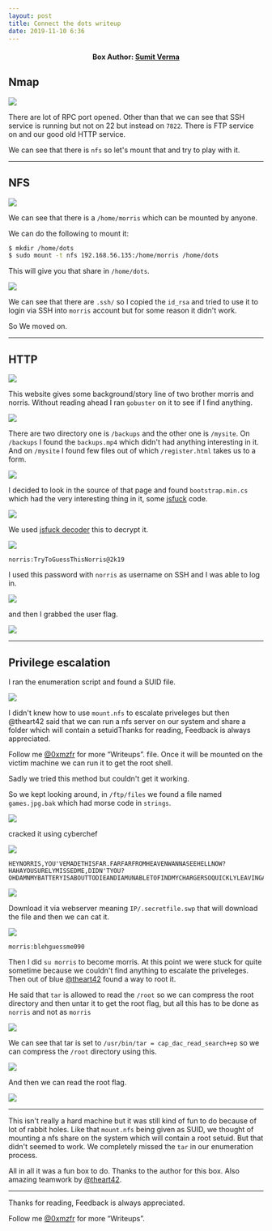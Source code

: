 ```yaml
---
layout: post
title: Connect the dots writeup
date: 2019-11-10 6:36
---
```


<h4 align="center">Box Author: <a href="https://www.linkedin.com/in/sumit-verma-125576129/"> Sumit Verma</a></h4>

## Nmap

![](images/dots/nmap.png)

There are lot of RPC port opened. Other than that we can see that SSH service is running but not on 22 but instead on `7822`. There is FTP service on and our good old HTTP service.

We can see that there is `nfs` so let's mount that and try to play with it.

***

## NFS

![](images/dots/showmount.png)

We can see that there is a `/home/morris` which can be mounted by anyone.

We can do the following to mount it:

```bash
$ mkdir /home/dots
$ sudo mount -t nfs 192.168.56.135:/home/morris /home/dots
```

This will give you that share in `/home/dots`.

![](images/dots/dirs.png)

We can see that there are `.ssh/` so I copied the `id_rsa` and tried to use it to login via SSH into `morris` account but for some reason it didn't work.

So We moved on.

***
## HTTP

![](images/dots/website.png)

This website gives some background/story line of two brother morris and norris. Without reading ahead I ran `gobuster` on it to see if I find anything.

![](images/dots/gobuster.png)

There are two directory one is `/backups` and the other one is `/mysite`. On `/backups` I found the `backups.mp4` which didn't had anything interesting in it. And on `/mysite` I found few files out of which `/register.html` takes us to a form.

![](images/dots/register.png)

I decided to look in the source of that page and found `bootstrap.min.cs` which had the very interesting thing in it, some [jsfuck](https://en.wikipedia.org/wiki/JSFuck) code.

![](images/dots/jsfuck.png)

We used [jsfuck decoder](http://www.jsfuck.com/#) this to decrypt it.

![](images/dots/decrypted.png)

`norris:TryToGuessThisNorris@2k19`

I used this password with `norris` as username on SSH and I was able to log in.

![](images/dots/ssh.png)

and then I grabbed the user flag.

![](images/dots/user.png)

***

## Privilege escalation

I ran the enumeration script and found a SUID file.

![](images/dots/suid.png)

I didn't knew how to use `mount.nfs` to escalate priveleges but then @theart42 said that we can run a nfs server on our system and share a folder which will contain a setuidThanks for reading, Feedback is always appreciated.

Follow me [@0xmzfr](https://twitter.com/0xmzfr) for more “Writeups”.
 file. Once it will be mounted on the victim machine we can run it to get the root shell.

Sadly we tried this method but couldn't get it working.

So we kept looking around, in `/ftp/files` we found a file named `games.jpg.bak` which had morse code in `strings`.

![](images/dots/strings.png)

cracked it using cyberchef

![](images/dots/crack.png)

```
HEYNORRIS,YOU'VEMADETHISFAR.FARFARFROMHEAVENWANNASEEHELLNOW?HAHAYOUSURELYMISSEDME,DIDN'TYOU?OHDAMNMYBATTERYISABOUTTODIEANDIAMUNABLETOFINDMYCHARGERSOQUICKLYLEAVINGAHINTINHEREBEFORETHISSYSTEMSHUTSDOWNAUTOMATICALLY.IAMSAVINGTHEGATEWAYTOMYDUNGEONINA'SECRETFILE'WHICHISPUBLICLYACCESSIBLE.
```

![](images/dots/secret-file.png)

Download it via webserver meaning `IP/.secretfile.swp` that will download the file and then we can cat it.

![](images/dots/password.png)

`morris:blehguessme090`

Then I did `su morris` to become morris. At this point we were stuck for quite sometime because we couldn't find anything to escalate the priveleges. Then out of blue [@theart42](https://twitter.com/theart42) found a way to root it.

He said that `tar` is allowed to read the `/root` so we can compress the root directory and then untar it to get the root flag, but all this has to be done as `norris` and not as `morris`

![](images/dots/capabilities.png)

We can see that tar is set to `/usr/bin/tar = cap_dac_read_search+ep` so we can compress the `/root` directory using this.

![](images/dots/tar.png)

And then we can read the root flag.

![](images/dots/root.png)

***

This isn't really a hard machine but it was still kind of fun to do because of lot of rabbit holes. Like that `mount.nfs` being given as SUID, we thought of mounting a nfs share on the system which will contain a root setuid. But that didn't seemed to work. We completely missed the `tar` in our enumeration process.

All in all it was a fun box to do. Thanks to the author for this box.
Also amazing teamwork by [@theart42]().

***

Thanks for reading, Feedback is always appreciated.

Follow me [@0xmzfr](https://twitter.com/0xmzfr) for more “Writeups”.
